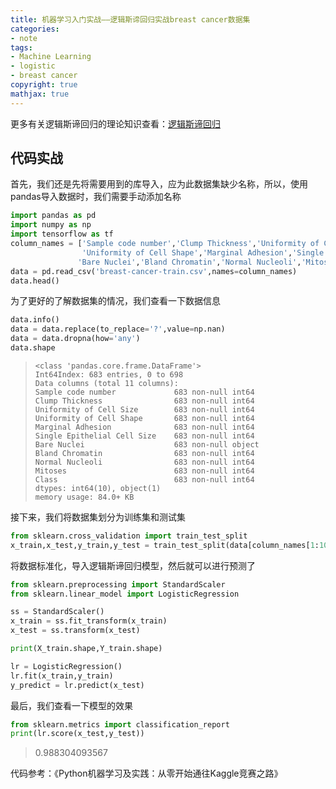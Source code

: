 ```yaml
---
title: 机器学习入门实战——逻辑斯谛回归实战breast cancer数据集
categories: 
- note
tags: 
- Machine Learning
- logistic
- breast cancer
copyright: true
mathjax: true
---
```




更多有关逻辑斯谛回归的理论知识查看：[逻辑斯谛回归](http://quanfita.cn/2018/03/03/logistic_regression/)



## 代码实战

首先，我们还是先将需要用到的库导入，应为此数据集缺少名称，所以，使用pandas导入数据时，我们需要手动添加名称

```python
import pandas as pd
import numpy as np
import tensorflow as tf
column_names = ['Sample code number','Clump Thickness','Uniformity of Cell Size',
                'Uniformity of Cell Shape','Marginal Adhesion','Single Epithelial Cell Size',
               'Bare Nuclei','Bland Chromatin','Normal Nucleoli','Mitoses','Class']
data = pd.read_csv('breast-cancer-train.csv',names=column_names)
data.head()
```



为了更好的了解数据集的情况，我们查看一下数据信息

```python
data.info()
data = data.replace(to_replace='?',value=np.nan)
data = data.dropna(how='any')
data.shape
```

> ```
> <class 'pandas.core.frame.DataFrame'>
> Int64Index: 683 entries, 0 to 698
> Data columns (total 11 columns):
> Sample code number             683 non-null int64
> Clump Thickness                683 non-null int64
> Uniformity of Cell Size        683 non-null int64
> Uniformity of Cell Shape       683 non-null int64
> Marginal Adhesion              683 non-null int64
> Single Epithelial Cell Size    683 non-null int64
> Bare Nuclei                    683 non-null object
> Bland Chromatin                683 non-null int64
> Normal Nucleoli                683 non-null int64
> Mitoses                        683 non-null int64
> Class                          683 non-null int64
> dtypes: int64(10), object(1)
> memory usage: 84.0+ KB
> ```

接下来，我们将数据集划分为训练集和测试集

```python
from sklearn.cross_validation import train_test_split
x_train,x_test,y_train,y_test = train_test_split(data[column_names[1:10]],data[column_names[10]],test_size=0.25,random_state=33)

```

将数据标准化，导入逻辑斯谛回归模型，然后就可以进行预测了

```python
from sklearn.preprocessing import StandardScaler
from sklearn.linear_model import LogisticRegression

ss = StandardScaler()
x_train = ss.fit_transform(x_train)
x_test = ss.transform(x_test)

print(X_train.shape,Y_train.shape)

lr = LogisticRegression()
lr.fit(x_train,y_train)
y_predict = lr.predict(x_test)
```

最后，我们查看一下模型的效果

```python
from sklearn.metrics import classification_report
print(lr.score(x_test,y_test))
```

> 0.988304093567

代码参考：《Python机器学习及实践：从零开始通往Kaggle竞赛之路》





